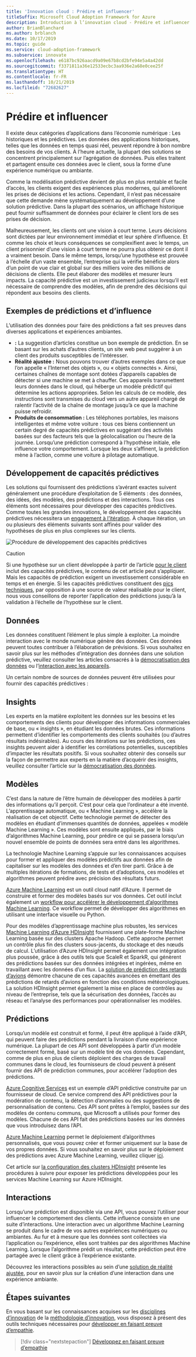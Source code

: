 ```yaml
---
title: 'Innovation cloud : Prédire et influencer'
titleSuffix: Microsoft Cloud Adoption Framework for Azure
description: Introduction à l’innovation cloud - Prédire et influencer
author: BrianBlanchard
ms.author: brblanch
ms.date: 10/17/2019
ms.topic: guide
ms.service: cloud-adoption-framework
ms.subservice: innovate
ms.openlocfilehash: e6187bc926aacd9a09e67b8cd2bfe94e5a4a42dd
ms.sourcegitcommit: f3371811a36e12533ecbc3aa936e2a68e0cee25f
ms.translationtype: HT
ms.contentlocale: fr-FR
ms.lasthandoff: 10/21/2019
ms.locfileid: "72682627"
---
```

# <a name="predict-and-influence"></a>Prédire et influencer

Il existe deux catégories d’applications dans l’économie numérique : Les historiques et les prédictives. Les données des applications historiques, telles que les données en temps quasi réel, peuvent répondre à bon nombre des besoins de vos clients. À l’heure actuelle, la plupart des solutions se concentrent principalement sur l’agrégation de données. Puis elles traitent et partagent ensuite ces données avec le client, sous la forme d’une expérience numérique ou ambiante.

Comme la modélisation prédictive devient de plus en plus rentable et facile d’accès, les clients exigent des expériences plus modernes, qui améliorent les prises de décisions et les actions. Cependant, il n’est pas nécessaire que cette demande mène systématiquement au développement d’une solution prédictive. Dans la plupart des scénarios, un affichage historique peut fournir suffisamment de données pour éclairer le client lors de ses prises de décision.

Malheureusement, les clients ont une vision à court terme. Leurs décisions sont dictées par leur environnement immédiat et leur sphère d’influence. Et comme les choix et leurs conséquences se complexifient avec le temps, un client prisonnier d’une vision à court terme ne pourra plus obtenir ce dont il a vraiment besoin. Dans le même temps, lorsqu’une hypothèse est prouvée à l’échelle d’un vaste ensemble, l’entreprise qui la vérifie bénéficie alors d’un point de vue clair et global sur des milliers voire des millions de décisions de clients. Elle peut élaborer des modèles et mesurer leurs impacts. La capacité prédictive est un investissement judicieux lorsqu’il est nécessaire de comprendre des modèles, afin de prendre des décisions qui répondent aux besoins des clients.

## <a name="examples-of-predictions-and-influence"></a>Exemples de prédictions et d’influence

L’utilisation des données pour faire des prédictions a fait ses preuves dans diverses applications et expériences ambiantes.

- **:** La suggestion d’articles constitue un bon exemple de prédiction. En se basant sur les achats d’autres clients, un site web peut suggérer à un client des produits susceptibles de l’intéresser.
- **Réalité ajustée :** Nous pouvons trouver d’autres exemples dans ce que l’on appelle « l’Internet des objets », ou « objets connectés ». Ainsi, certaines chaînes de montage sont dotées d’appareils capables de détecter si une machine se met à chauffer. Ces appareils transmettent leurs données dans le cloud, qui héberge un modèle prédictif qui détermine les actions appropriées. Selon les calculs de ce modèle, des instructions sont transmises du cloud vers un autre appareil chargé de ralentir l’activité de la chaîne de montage jusqu’à ce que la machine puisse refroidir.
- **Produits de consommation :** Les téléphones portables, les maisons intelligentes et même votre voiture : tous ces biens contiennent un certain degré de capacités prédictives en suggérant des activités basées sur des facteurs tels que la géolocalisation ou l’heure de la journée. Lorsqu’une prédiction correspond à l’hypothèse initiale, elle influence votre comportement. Lorsque les deux s’affinent, la prédiction mène à l’action, comme une voiture à pilotage automatique.

## <a name="developing-predictive-capabilities"></a>Développement de capacités prédictives

Les solutions qui fournissent des prédictions s’avérant exactes suivent généralement une procédure d’exploitation de 5 éléments : des données, des idées, des modèles, des prédictions et des interactions. Tous ces éléments sont nécessaires pour développer des capacités prédictives. Comme toutes les grandes innovations, le développement des capacités prédictives nécessitera un [engagement à l’itération](./index.md#commitment-to-iteration). À chaque itération, un ou plusieurs des éléments suivants sont affinés pour valider des hypothèses de plus en plus complexes sur les clients.

![Procédure de développement des capacités prédictives](../../_images/innovate/predict-and-influence.png)

> [!CAUTION]
> Si une hypothèse sur un client développée à partir de l’article [ pour le client](./build.md) inclut des capacités prédictives, le contenu de cet article peut s’appliquer. Mais les capacités de prédiction exigent un investissement considérable en temps et en énergie. Si les capacités prédictives constituent des [pics techniques](./build.md#reduce-complexity-and-delay-technical-spikes), par opposition à une source de valeur réalisable pour le client, nous vous conseillons de reporter l’application des prédictions jusqu’à la validation à l’échelle de l’hypothèse sur le client.

## <a name="data"></a>Données

Les données constituent l’élément le plus simple à exploiter. La moindre interaction avec le monde numérique génère des données. Ces données peuvent toutes contribuer à l’élaboration de prévisions. Si vous souhaitez en savoir plus sur les méthodes d’intégration des données dans une solution prédictive, veuillez consulter les articles consacrés à la [démocratisation des données](./data.md) ou l’[interaction avec les appareils](./devices.md).

Un certain nombre de sources de données peuvent être utilisées pour fournir des capacités prédictives :

## <a name="insights"></a>Insights

Les experts en la matière exploitent les données sur les besoins et les comportements des clients pour développer des informations commerciales de base, ou « insights », en étudiant les données brutes. Ces informations permettent d’identifier les comportements des clients souhaités (ou d’autres résultats indésirables). Au cours des itérations sur les prédictions, ces insights peuvent aider à identifier les corrélations potentielles, susceptibles d’impacter les résultats positifs. Si vous souhaitez obtenir des conseils sur la façon de permettre aux experts en la matière d’acquérir des insights, veuillez consulter l’article sur la [démocratisation des données](./data.md).

## <a name="patterns"></a>Modèles

C’est dans la nature de l’être humain de développer des modèles à partir des informations qu’il perçoit. C’est pour cela que l’ordinateur a été inventé. L’apprentissage automatique, ou « Machine Learning », accélère la réalisation de cet objectif. Cette technologie permet de détecter des modèles en étudiant d’immenses quantités de données, appelées « modèle Machine Learning ». Ces modèles sont ensuite appliqués, par le biais d’algorithmes Machine Learning, pour prédire ce qui se passera lorsqu’un nouvel ensemble de points de données sera entré dans les algorithmes.

La technologie Machine Learning s’appuie sur les connaissances acquises pour former et appliquer des modèles prédictifs aux données afin de capitaliser sur les modèles des données et d’en tirer parti. Grâce à de multiples itérations de formations, de tests et d’adoptions, ces modèles et algorithmes peuvent prédire avec précision des résultats futurs.

[Azure Machine Learning](https://docs.microsoft.com/azure/machine-learning/service/overview-what-is-azure-ml) est un outil cloud natif d’Azure. Il permet de construire et former des modèles basés sur vos données. Cet outil inclut également un [workflow pour accélérer le développement d’algorithmes Machine Learning](https://docs.microsoft.com/azure/machine-learning/service/concept-azure-machine-learning-architecture). Ce workflow permet de développer des algorithmes en utilisant une interface visuelle ou Python.

Pour des modèles d’apprentissage machine plus robustes, les services [Machine Learning d’Azure HDInsight](https://docs.microsoft.com/azure/hdinsight/r-server/r-server-overview) fournissent une plate-forme Machine Learning basée sur des clusters Apache Hadoop. Cette approche permet un contrôle plus fin des clusters sous-jacents, du stockage et des nœuds de calcul. L’utilisation d’Azure HDInsight permet également une intégration plus poussée, grâce à des outils tels que ScaleR et SparkR, qui génèrent des prédictions basées sur des données intégrées et ingérées, même en travaillant avec les données d’un flux. La [solution de prédiction des retards d’avions](https://docs.microsoft.com/azure/hdinsight/hdinsight-hadoop-r-scaler-sparkr) démontre chacune de ces capacités avancées en émettant des prédictions de retards d’avions en fonction des conditions météorologiques. La solution HDInsight permet également la mise en place de contrôles au niveau de l’entreprise, tels que la sécurisation des données, l’accès au réseau et l’analyse des performances pour opérationnaliser les modèles.

## <a name="predictions"></a>Prédictions

Lorsqu’un modèle est construit et formé, il peut être appliqué à l’aide d’API, qui peuvent faire des prédictions pendant la livraison d’une expérience numérique. La plupart de ces API sont développées à partir d’un modèle correctement formé, basé sur un modèle tiré de vos données. Cependant, comme de plus en plus de clients déploient des charges de travail communes dans le cloud, les fournisseurs de cloud peuvent à présent fournir des API de prédiction communes, pour accélérer l’adoption des prédictions.

[Azure Cognitive Services](https://docs.microsoft.com/azure/cognitive-services) est un exemple d’API prédictive construite par un fournisseur de cloud. Ce service comprend des API prédictives pour la modération de contenu, la détection d’anomalies ou des suggestions de personnalisation de contenu. Ces API sont prêtes à l’emploi, basées sur des modèles de contenu communs, que Microsoft a utilisés pour former des modèles. Chacune de ces API fait des prédictions basées sur les données que vous introduisez dans l’API.

[Azure Machine Learning](https://docs.microsoft.com/azure/machine-learning) permet le déploiement d’algorithmes personnalisés, que vous pouvez créer et former uniquement sur la base de vos propres données. Si vous souhaitez en savoir plus sur le déploiement des prédictions avec Azure Machine Learning, veuillez cliquer [ici](https://docs.microsoft.com/azure/machine-learning/service/how-to-deploy-and-where).

Cet article sur [la configuration des clusters HDInsight](https://docs.microsoft.com/azure/hdinsight/hdinsight-hadoop-provision-linux-clusters) présente les procédures à suivre pour exposer les prédictions développées pour les services Machine Learning sur Azure HDInsight.

## <a name="interactions"></a>Interactions

Lorsqu’une prédiction est disponible via une API, vous pouvez l’utiliser pour influencer le comportement des clients. Cette influence consiste en une suite d’interactions. Une interaction avec un algorithme Machine Learning se produit dans le cadre de vos autres expériences numériques ou ambiantes. Au fur et à mesure que les données sont collectées via l’application ou l’expérience, elles sont traitées par des algorithmes Machine Learning. Lorsque l’algorithme prédit un résultat, cette prédiction peut être partagée avec le client grâce à l’expérience existante.

Découvrez les interactions possibles au sein d’une [solution de réalité ajustée](./devices.md#adjusted-reality), pour en savoir plus sur la création d’une interaction dans une expérience ambiante.

## <a name="next-steps"></a>Étapes suivantes

En vous basant sur les connaissances acquises sur les [disciplines d’innovation](./invention.md) de la [méthodologie d’innovation](./index.md), vous disposez à présent des outils techniques nécessaires pour [développer en faisant preuve d’empathie](./build.md).

> [!div class="nextstepaction"]
> [Développez en faisant preuve d’empathie](./build.md)
